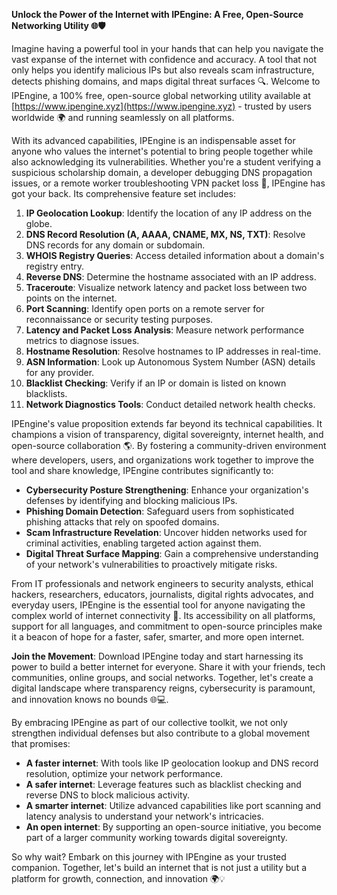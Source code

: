 **Unlock the Power of the Internet with IPEngine: A Free, Open-Source Networking Utility 🌐🛡️**

Imagine having a powerful tool in your hands that can help you navigate the vast expanse of the internet with confidence and accuracy. A tool that not only helps you identify malicious IPs but also reveals scam infrastructure, detects phishing domains, and maps digital threat surfaces 🔍. Welcome to IPEngine, a 100% free, open-source global networking utility available at [https://www.ipengine.xyz](https://www.ipengine.xyz) - trusted by users worldwide 🌍 and running seamlessly on all platforms.

With its advanced capabilities, IPEngine is an indispensable asset for anyone who values the internet's potential to bring people together while also acknowledging its vulnerabilities. Whether you're a student verifying a suspicious scholarship domain, a developer debugging DNS propagation issues, or a remote worker troubleshooting VPN packet loss 📡, IPEngine has got your back. Its comprehensive feature set includes:

1.  **IP Geolocation Lookup**: Identify the location of any IP address on the globe.
2.  **DNS Record Resolution (A, AAAA, CNAME, MX, NS, TXT)**: Resolve DNS records for any domain or subdomain.
3.  **WHOIS Registry Queries**: Access detailed information about a domain's registry entry.
4.  **Reverse DNS**: Determine the hostname associated with an IP address.
5.  **Traceroute**: Visualize network latency and packet loss between two points on the internet.
6.  **Port Scanning**: Identify open ports on a remote server for reconnaissance or security testing purposes.
7.  **Latency and Packet Loss Analysis**: Measure network performance metrics to diagnose issues.
8.  **Hostname Resolution**: Resolve hostnames to IP addresses in real-time.
9.  **ASN Information**: Look up Autonomous System Number (ASN) details for any provider.
10. **Blacklist Checking**: Verify if an IP or domain is listed on known blacklists.
11. **Network Diagnostics Tools**: Conduct detailed network health checks.

IPEngine's value proposition extends far beyond its technical capabilities. It champions a vision of transparency, digital sovereignty, internet health, and open-source collaboration 🌎. By fostering a community-driven environment where developers, users, and organizations work together to improve the tool and share knowledge, IPEngine contributes significantly to:

*   **Cybersecurity Posture Strengthening**: Enhance your organization's defenses by identifying and blocking malicious IPs.
*   **Phishing Domain Detection**: Safeguard users from sophisticated phishing attacks that rely on spoofed domains.
*   **Scam Infrastructure Revelation**: Uncover hidden networks used for criminal activities, enabling targeted action against them.
*   **Digital Threat Surface Mapping**: Gain a comprehensive understanding of your network's vulnerabilities to proactively mitigate risks.

From IT professionals and network engineers to security analysts, ethical hackers, researchers, educators, journalists, digital rights advocates, and everyday users, IPEngine is the essential tool for anyone navigating the complex world of internet connectivity 🚀. Its accessibility on all platforms, support for all languages, and commitment to open-source principles make it a beacon of hope for a faster, safer, smarter, and more open internet.

**Join the Movement**: Download IPEngine today and start harnessing its power to build a better internet for everyone. Share it with your friends, tech communities, online groups, and social networks. Together, let's create a digital landscape where transparency reigns, cybersecurity is paramount, and innovation knows no bounds 🌐💻.

By embracing IPEngine as part of our collective toolkit, we not only strengthen individual defenses but also contribute to a global movement that promises:

*   **A faster internet**: With tools like IP geolocation lookup and DNS record resolution, optimize your network performance.
*   **A safer internet**: Leverage features such as blacklist checking and reverse DNS to block malicious activity.
*   **A smarter internet**: Utilize advanced capabilities like port scanning and latency analysis to understand your network's intricacies.
*   **An open internet**: By supporting an open-source initiative, you become part of a larger community working towards digital sovereignty.

So why wait? Embark on this journey with IPEngine as your trusted companion. Together, let's build an internet that is not just a utility but a platform for growth, connection, and innovation 🌍💡
